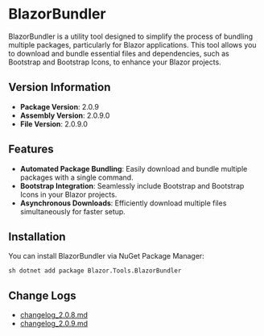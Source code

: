# BlazorBundler

BlazorBundler is a utility tool designed to simplify the process of bundling multiple packages, particularly for Blazor applications. This tool allows you to download and bundle essential files and dependencies, such as Bootstrap and Bootstrap Icons, to enhance your Blazor projects.

## Version Information
- **Package Version**: 2.0.9
- **Assembly Version**: 2.0.9.0
- **File Version**: 2.0.9.0

## Features

- **Automated Package Bundling**: Easily download and bundle multiple packages with a single command.
- **Bootstrap Integration**: Seamlessly include Bootstrap and Bootstrap Icons in your Blazor projects.
- **Asynchronous Downloads**: Efficiently download multiple files simultaneously for faster setup.

## Installation

You can install BlazorBundler via NuGet Package Manager:

`sh
dotnet add package Blazor.Tools.BlazorBundler
`

## Change Logs
- [changelog_2.0.8.md](https://github.com/xmione/Blazor.Tools/blob/master/Blazor.Tools.BlazorBundler/changelog_2.0.8.md)
- [changelog_2.0.9.md](https://github.com/xmione/Blazor.Tools/blob/master/Blazor.Tools.BlazorBundler/changelog_2.0.9.md)

